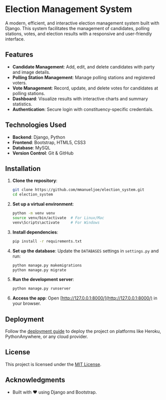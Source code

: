 # Election Management System

A modern, efficient, and interactive election management system built with Django. This system facilitates the management of candidates, polling stations, votes, and election results with a responsive and user-friendly interface.

## Features
- **Candidate Management**: Add, edit, and delete candidates with party and image details.
- **Polling Station Management**: Manage polling stations and registered voters.
- **Vote Management**: Record, update, and delete votes for candidates at polling stations.
- **Dashboard**: Visualize results with interactive charts and summary statistics.
- **Authentication**: Secure login with constituency-specific credentials.

## Technologies Used
- **Backend**: Django, Python
- **Frontend**: Bootstrap, HTML5, CSS3
- **Database**: MySQL
- **Version Control**: Git & GitHub

## Installation

1. **Clone the repository**:
   ```bash
   git clone https://github.com/mmanueljoe/election_system.git
   cd election_system
   ```

2. **Set up a virtual environment**:
   ```bash
   python -m venv venv
   source venv/bin/activate  # For Linux/Mac
   venv\Scripts\activate     # For Windows
   ```

3. **Install dependencies**:
   ```bash
   pip install -r requirements.txt
   ```

4. **Set up the database**:
   Update the `DATABASES` settings in `settings.py` and run:
   ```bash
   python manage.py makemigrations
   python manage.py migrate
   ```

5. **Run the development server**:
   ```bash
   python manage.py runserver
   ```

6. **Access the app**:
   Open [http://127.0.0.1:8000/](http://127.0.0.1:8000/) in your browser.

## Deployment
Follow the [deployment guide](https://docs.djangoproject.com/en/stable/howto/deployment/) to deploy the project on platforms like Heroku, PythonAnywhere, or any cloud provider.

## License
This project is licensed under the [MIT License](LICENSE).

## Acknowledgments
- Built with ❤️ using Django and Bootstrap.
